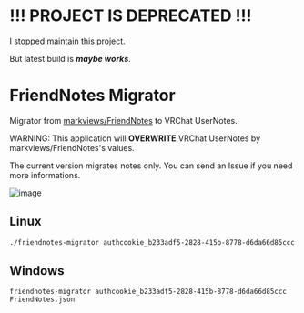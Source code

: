 # !!! PROJECT IS DEPRECATED !!!
I stopped maintain this project.

But latest build is ***maybe works***.

# FriendNotes Migrator

Migrator from [markviews/FriendNotes](https://github.com/markviews/FriendNotes) to VRChat UserNotes.

WARNING: This application will **OVERWRITE** VRChat UserNotes by markviews/FriendNotes's values.

The current version migrates notes only. You can send an Issue if you need more informations.

![image](https://user-images.githubusercontent.com/11992915/181879774-f33a3d1f-f5ac-407a-8416-effb8699e368.png)

## Linux

```bash
./friendnotes-migrator authcookie_b233adf5-2828-415b-8778-d6da66d85ccc FriendNotes.json
```

## Windows

```
friendnotes-migrator authcookie_b233adf5-2828-415b-8778-d6da66d85ccc FriendNotes.json
```
